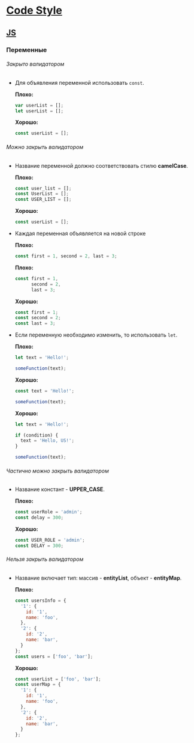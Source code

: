 # [Code Style](../../README.md)

## [JS](../README.md)

### Переменные

###### Закрыто валидатором

- Для объявления переменной использовать `const`.

  **Плохо:**
  ```js
  var userList = [];
  let userList = [];
  ```
  **Хорошо:**
  ```js
  const userList = [];
  ```

###### Можно закрыть валидатором

- Название переменной должно соответствовать стилю **camelCase**.

  **Плохо:**
  ```js
  const user_list = [];
  const UserList = [];
  const USER_LIST = [];
  ```
  **Хорошо:**
  ```js
  const userList = [];
  ```

- Каждая переменная объявляется на новой строке

  **Плохо:**
  ```js
  const first = 1, second = 2, last = 3;
  ```
  **Плохо:**
  ```js
  const first = 1,
        second = 2,
        last = 3;
  ```
  **Хорошо:**
  ```js
  const first = 1;
  const second = 2;
  const last = 3;
  ```

- Если переменную необходимо изменить, то использовать `let`.

  **Плохо:**
  ```js
  let text = 'Hello!';

  someFunction(text);
  ```
  **Хорошо:**
  ```js
  const text = 'Hello!';

  someFunction(text);
  ```
  **Хорошо:**
  ```js
  let text = 'Hello!';

  if (condition) {
    text = 'Hello, US!';
  }

  someFunction(text);
  ```

###### Частично можно закрыть валидатором

- Название констант - **UPPER_CASE**.

  **Плохо:**
  ```js
  const userRole = 'admin';
  const delay = 300;
  ```

  **Хорошо:**
  ```js
  const USER_ROLE = 'admin';
  const DELAY = 300;
  ```

###### Нельзя закрыть валидатором

- Название включает тип: массив - **entityList**, объект - **entityMap**.

  **Плохо:**
  ```js
  const usersInfo = {
    '1': {
      id: '1',
      name: 'foo',
    },
    '2': {
      id: '2',
      name: 'bar',
    }
  };
  const users = ['foo', 'bar'];
  ```
  **Хорошо:**
  ```js
  const userList = ['foo', 'bar'];
  const userMap = {
    '1': {
      id: '1',
      name: 'foo',
    },
    '2': {
      id: '2',
      name: 'bar',
    }
  };
  ```

